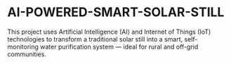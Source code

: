 # AI-POWERED-SMART-SOLAR-STILL
This project uses Artificial Intelligence (AI) and Internet of Things (IoT) technologies to transform a traditional solar still into a smart, self-monitoring water purification system — ideal for rural and off-grid communities.
